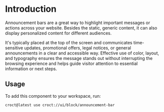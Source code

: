 # Introduction

Announcement bars are a great way to highlight important messages or actions across your website. Besides the static,
generic content, it can also display personalized content for different audiences.

It's typically placed at the top of the screen and communicates time-sensitive updates, promotional offers, 
legal notices, or general announcements in a clear and accessible way. Effective use of color, layout, 
and typography ensures the message stands out without interrupting the browsing experience and helps guide 
visitor attention to essential information or next steps.

## Usage

To add this component to your workspace, run:

```js-pm
croct@latest use croct://ui/block/announcement-bar
```
